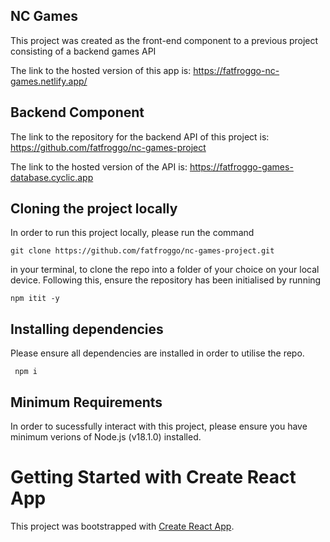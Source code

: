 ## NC Games

This project was created as the front-end component to a previous project consisting of a backend games API

The link to the hosted version of this app is: https://fatfroggo-nc-games.netlify.app/

## Backend Component 

The link to the repository for the backend API of this project is: https://github.com/fatfroggo/nc-games-project 

The link to the hosted version of the API is: https://fatfroggo-games-database.cyclic.app

## Cloning the project locally

In order to run this project locally, please run the command 

```git clone https://github.com/fatfroggo/nc-games-project.git```

in your terminal, to clone the repo into a folder of your choice on your local device. Following this, ensure the repository has been initialised by running 

```npm itit -y```

## Installing dependencies 

Please ensure all dependencies are installed in order to utilise the repo.

``` npm i```

## Minimum Requirements 

In order to sucessfully interact with this project, please ensure you have minimum verions of Node.js (v18.1.0) installed.

# Getting Started with Create React App

This project was bootstrapped with [Create React App](https://github.com/facebook/create-react-app).